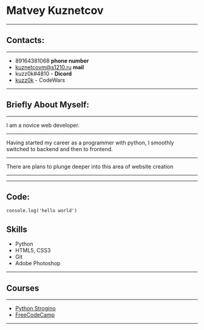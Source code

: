 # Matvey Kuznetcov
********
## Contacts:
********
* 89164381068 **phone number**
* kuznetcovm@s1210.ru **mail**
* kuzz0k#4810 - **Dicord**
* [kuzz0k](https://www.codewars.com/users/kuzz0k) - CodeWars
********
## Briefly About Myself:
********
I am a novice web developer.
****
Having started my career as a programmer with python, I smoothly switched to backend and then to frontend.
****
There are plans to plunge deeper into this area of website creation
****
********
## Code:
```
console.log('hello world')
```
## Skills
* Python
* HTML5, CSS3
* Git
* Adobe Photoshop
********
## Courses
********
* [Python Strogino](https://sites.google.com/view/python3-2017/%D0%B3%D0%BB%D0%B0%D0%B2%D0%BD%D0%B0%D1%8F)
* [FreeCodeCamp](https://www.freecodecamp.org/)
********